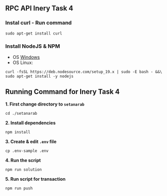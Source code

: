 ## RPC API Inery Task 4

### Instal curl - Run command
```
sudo apt-get install curl
```

### Install NodeJS & NPM

- OS [Windows](https://nodejs.org/en/download/)
- OS Linux:
```
curl -fsSL https://deb.nodesource.com/setup_19.x | sudo -E bash - &&\
sudo apt-get install -y nodejs
```



## Running Command for Inery Task  4

**1. First change directory to `setanarab`**

```shell
cd ./setanarab
```


**2. Install dependencies**

```shell
npm install
```

**3. Create & edit `.env` file**
```
cp .env-sample .env
```


**4. Run the script**

```
npm run solution
```

**5. Run script for transaction**

```
npm run push
```